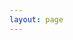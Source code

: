 ```yaml
---
layout: page
---
```

<script setup>
import {
  VPTeamPage,
  VPTeamPageTitle,
  VPTeamMembers,
  VPTeamPageSection
} from 'vitepress/theme'

const coreMembers = [
  {
    avatar: 'https://avatars.githubusercontent.com/u/38226095?v=4',
    name: 'Anton',
    title: 'MSc, Civil Engineer in Computer Technology, (Developer)',
    links: [
      { icon: 'github', link: 'https://github.com/antonercool' }
    ]
  },
  {
    avatar: 'https://avatars.githubusercontent.com/u/42763743?v=4',
    name: 'Peter',
    title: 'MSc, Civil Engineer in Computer Technology, (Infrastructure & devOps)',
    links: [
      { icon: 'github', link: 'https://github.com/201508876PMH' }
    ]
  },
  {
    avatar: 'https://avatars.githubusercontent.com/u/32189116?v=4',
    name: 'Johannes',
    title: 'MSc, Cand.scient.oecon, (Analytics, performance and math)',
    links: [
      { icon: 'github', link: 'https://github.com/Meltrox' }
    ]
  }
]
const partners = [
    {
    avatar: 'https://raw.githubusercontent.com/201508876PMH/trade-bot-site/666e9375a84d1fe6086afa704d6717c8ba60e00a/public/images/stocks.svg',
    name: 'Hans Kristian',
    title: 'Crypto, stocks & trading',
  }
]
</script>

<VPTeamPage>
  <VPTeamPageTitle>
    <template #title>Our Team</template>
    <template #lead> The development of T-BOTs is guided by a mixed team of friends, some of whom have chosen to be featured below.</template>
  </VPTeamPageTitle>
  <VPTeamMembers size="medium" :members="coreMembers" />
  <VPTeamPageSection>
    <template #title>Partners</template>
    <template #lead> Trusted collaborators and advisors who have contributed valuable insights, tools, and support to the T-BOTs project.
</template>
    <template #members>
      <VPTeamMembers size="small" :members="partners" />
    </template>
  </VPTeamPageSection>
</VPTeamPage>
